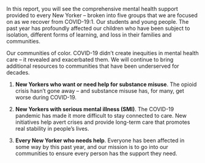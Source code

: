 In this report, you will see the comprehensive mental health support provided to every New Yorker – broken into five groups that we are focused on as we recover from COVID-19:1. Our students and young people. The past year has profoundly affected our children who have been subject to isolation, different forms of learning, and loss in their families and communities.

Our communities of color. COVID-19 didn’t create inequities in mental health care – it revealed and exacerbated them. We will continue to bring additional resources to communities that have been underserved for decades. 

<div class="list-unordered--check">

1. **New Yorkers who want or need help for substance misuse**. The opioid crisis hasn’t gone away – and substance misuse has, for many, get worse during COVID-19. 

1. **New Yorkers with serious mental illness (SMI)**. The COVID-19 pandemic has made it more difficult to stay connected to care. New initiatives help avert crises and provide long-term care that promotes real stability in people’s lives. 

1. **Every New Yorker who needs help**. Everyone has been affected in some way by this past year, and our mission is to go into our communities to ensure every person has the support they need.

</div>
